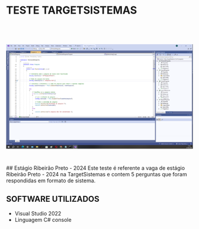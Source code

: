 # TESTE TARGETSISTEMAS
<br>
<h1 align="center">
    <img src="./Teste_TargetSistemas/Imagens/fotoPerguntas01.png">
</h1>
<br>
## Estágio Ribeirão Preto - 2024
Este teste é referente a vaga de estágio Ribeirão Preto - 2024 na TargetSistemas e contem 5 perguntas que foram respondidas em formato de sistema.

## SOFTWARE UTILIZADOS 
- Visual Studio 2022
- Linguagem C# console
